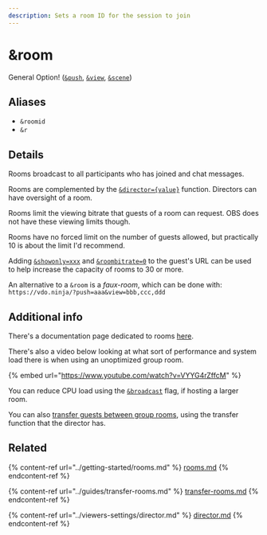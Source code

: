 ```yaml
---
description: Sets a room ID for the session to join
---
```


# \&room

General Option! ([`&push`](../source-settings/push.md), [`&view`](../advanced-settings/view-parameters/view.md), [`&scene`](../advanced-settings/view-parameters/scene.md))

## Aliases

* `&roomid`
* `&r`

## Details

Rooms broadcast to all participants who has joined and chat messages.

Rooms are complemented by the [`&director={value}`](../viewers-settings/director.md) function. Directors can have oversight of a room.

Rooms limit the viewing bitrate that guests of a room can request. OBS does not have these viewing limits though.

Rooms have no forced limit on the number of guests allowed, but practically 10 is about the limit I'd recommend.

Adding [`&showonly=xxx`](../advanced-settings/view-parameters/novideo.md) and [`&roombitrate=0`](../source-settings/roombitrate.md) to the guest's URL can be used to help increase the capacity of rooms to 30 or more.

An alternative to a `&room` is a _faux-room_, which can be done with:\
`https://vdo.ninja/?push=aaa&view=bbb,ccc,ddd`

## Additional info

There's a documentation page dedicated to rooms [here](../getting-started/rooms.md).

There's also a video below looking at what sort of performance and system load there is when using an unoptimized group room.

{% embed url="https://www.youtube.com/watch?v=VYYG4rZffcM" %}

You can reduce CPU load using the [`&broadcast`](../advanced-settings/view-parameters/broadcast.md) flag, if hosting a larger room.

You can also [transfer guests between group rooms](../guides/transfer-rooms.md), using the transfer function that the director has.

## Related

{% content-ref url="../getting-started/rooms.md" %}
[rooms.md](../getting-started/rooms.md)
{% endcontent-ref %}

{% content-ref url="../guides/transfer-rooms.md" %}
[transfer-rooms.md](../guides/transfer-rooms.md)
{% endcontent-ref %}

{% content-ref url="../viewers-settings/director.md" %}
[director.md](../viewers-settings/director.md)
{% endcontent-ref %}
